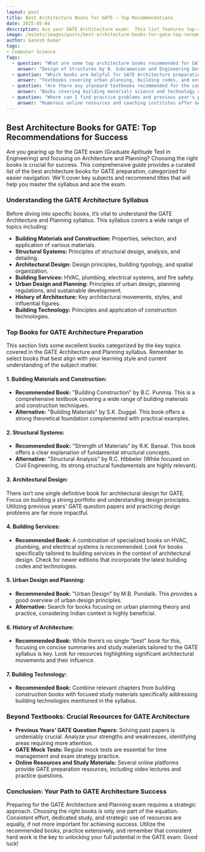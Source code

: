 ```yaml
---
layout: post
title: Best Architecture Books for GATE – Top Recommendations
date: 2025-05-04
description: Ace your GATE Architecture exam!  This list features top-rated books covering all essential topics, ensuring comprehensive preparation and maximizing your success.  Get the edge you need!
image: /assets/images/posts/best-architecture-books-for-gate-top-recommendations.webp
author: Ganesh Kumar
tags:
- Computer Science
faqs:
  - question: "What are some top architecture books recommended for GATE preparation focusing on design?"
    answer: "Design of Structures by N. Subramanian and Engineering Design by Dieter are frequently recommended, focusing on structural and design principles."
  - question: "Which books are helpful for GATE Architecture preparation in the planning domain?"
    answer: "Textbooks covering urban planning, building codes, and environmental regulations are crucial. Specific titles vary depending on the syllabus, but searching for GATE-specific resources for town planning and building design will yield relevant results."
  - question: "Are there any standard textbooks recommended for the construction materials section of the GATE Architecture exam?"
    answer: "Books covering building materials science and technology are essential. Look for texts that cover properties, applications, and sustainability aspects of various materials."
  - question: "Where can I find practice problems and previous year's papers for GATE Architecture?"
    answer: "Numerous online resources and coaching institutes offer GATE Architecture practice problems and previous years' question papers.  Check websites dedicated to GATE preparation."
---
```


## Best Architecture Books for GATE: Top Recommendations for Success

Are you gearing up for the GATE exam (Graduate Aptitude Test in Engineering) and focusing on Architecture and Planning?  Choosing the right books is crucial for success.  This comprehensive guide provides a curated list of the best architecture books for GATE preparation, categorized for easier navigation. We'll cover key subjects and recommend titles that will help you master the syllabus and ace the exam.

### Understanding the GATE Architecture Syllabus

Before diving into specific books, it’s vital to understand the GATE Architecture and Planning syllabus. This syllabus covers a wide range of topics including:

* **Building Materials and Construction:** Properties, selection, and application of various materials.
* **Structural Systems:** Principles of structural design, analysis, and detailing.
* **Architectural Design:** Design principles, building typology, and spatial organization.
* **Building Services:** HVAC, plumbing, electrical systems, and fire safety.
* **Urban Design and Planning:** Principles of urban design, planning regulations, and sustainable development.
* **History of Architecture:** Key architectural movements, styles, and influential figures.
* **Building Technology:** Principles and application of construction technologies.


### Top Books for GATE Architecture Preparation

This section lists some excellent books categorized by the key topics covered in the GATE Architecture and Planning syllabus.  Remember to select books that best align with your learning style and current understanding of the subject matter.

#### **1. Building Materials and Construction:**

* **Recommended Book:** "Building Construction" by B.C. Punmia. This is a comprehensive textbook covering a wide range of building materials and construction techniques.
* **Alternative:**  "Building Materials" by S.K. Duggal. This book offers a strong theoretical foundation complemented with practical examples.

#### **2. Structural Systems:**

* **Recommended Book:** "Strength of Materials" by R.K. Bansal.  This book offers a clear explanation of fundamental structural concepts.
* **Alternative:**  "Structural Analysis" by R.C. Hibbeler (While focused on Civil Engineering, its strong structural fundamentals are highly relevant).


#### **3. Architectural Design:**

There isn’t one single definitive book for architectural design for GATE.  Focus on building a strong portfolio and understanding design principles. Utilizing previous years' GATE question papers and practicing design problems are far more impactful.


#### **4. Building Services:**

* **Recommended Book:**  A combination of specialized books on HVAC, plumbing, and electrical systems is recommended. Look for books specifically tailored to building services in the context of architectural design. Check for newer editions that incorporate the latest building codes and technologies.

#### **5. Urban Design and Planning:**

* **Recommended Book:** "Urban Design" by  M.B. Pundalik. This provides a good overview of urban design principles.
* **Alternative:**  Search for books focusing on urban planning theory and practice, considering Indian context is highly beneficial.


#### **6. History of Architecture:**

* **Recommended Book:**  While there’s no single "best" book for this, focusing on concise summaries and study materials tailored to the GATE syllabus is key.  Look for resources highlighting significant architectural movements and their influence.


#### **7. Building Technology:**

* **Recommended Book:**  Combine relevant chapters from building construction books with focused study materials specifically addressing building technologies mentioned in the syllabus.

### Beyond Textbooks: Crucial Resources for GATE Architecture


* **Previous Years' GATE Question Papers:**  Solving past papers is undeniably crucial. Analyze your strengths and weaknesses, identifying areas requiring more attention.
* **GATE Mock Tests:**  Regular mock tests are essential for time management and exam strategy practice.
* **Online Resources and Study Materials:** Several online platforms provide GATE preparation resources, including video lectures and practice questions.

### Conclusion: Your Path to GATE Architecture Success


Preparing for the GATE Architecture and Planning exam requires a strategic approach.  Choosing the right books is only one part of the equation.  Consistent effort, dedicated study, and strategic use of resources are equally, if not more important for achieving success. Utilize the recommended books, practice extensively, and remember that consistent hard work is the key to unlocking your full potential in the GATE exam.  Good luck!
